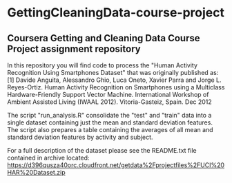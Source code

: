 # GettingCleaningData-course-project
## Coursera Getting and Cleaning Data Course Project assignment repository

In this repository you will find code to process the "Human Activity Recognition Using Smartphones Dataset" that was originally published as:
[1] Davide Anguita, Alessandro Ghio, Luca Oneto, Xavier Parra and Jorge L. Reyes-Ortiz. Human Activity Recognition on Smartphones using a Multiclass Hardware-Friendly Support Vector Machine. International Workshop of Ambient Assisted Living (IWAAL 2012). Vitoria-Gasteiz, Spain. Dec 2012

The script "run_analysis.R" consolidate the "test" and "train" data into a single dataset containing just the mean and standard deviation features. The script also prepares a table containing the averages of all mean and standard deviation features by activity and subject.

For a full description of the dataset please see the README.txt file contained in archive located:
https://d396qusza40orc.cloudfront.net/getdata%2Fprojectfiles%2FUCI%20HAR%20Dataset.zip